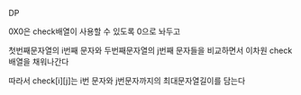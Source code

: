 DP

0X0은 check배열이 사용할 수 있도록 0으로 놔두고

첫번째문자열의 i번째 문자와 두번째문자열의 j번째 문자들을 비교하면서 이차원 check배열을 채워나간다

따라서 check[i][j]는 i번 문자와 j번문자까지의 최대문자열길이를 담는다